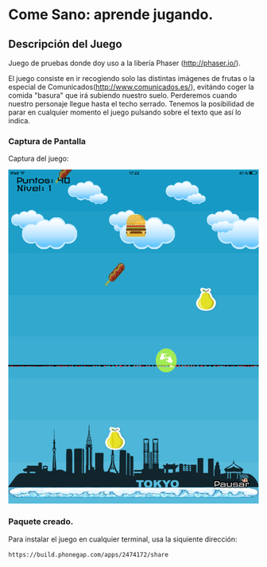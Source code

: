 # Come Sano: aprende jugando.

## Descripción del Juego

  Juego de pruebas donde doy uso a la libería Phaser (http://phaser.io/).

  El juego consiste en ir recogiendo solo las distintas imágenes de frutas
  o la especial de Comunicados(http://www.comunicados.es/), evitándo coger
  la comida "basura" que irá subiendo nuestro suelo.
  Perderemos cuando nuestro personaje llegue hasta el techo serrado.
  Tenemos la posibilidad de parar en cualquier momento el juego pulsando
  sobre el texto que así lo indica.

### Captura de Pantalla

  Captura del juego:

  ![Imagen del juego](screenshots\captura.png)

### Paquete creado.

Para instalar el juego en cualquier terminal, usa la siquiente dirección:

    https://build.phonegap.com/apps/2474172/share
